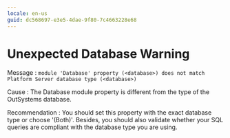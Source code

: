 ```yaml
---
locale: en-us
guid: dc568697-e3e5-4dae-9f80-7c4663228e68
---
```


# Unexpected Database Warning

Message
:   `module 'Database' property (<database>) does not match Platform Server database type (<database>)`

Cause
:   The Database module property is different from the type of the OutSystems database.

Recommendation
:   You should set this property with the exact database type or choose '(Both)'. Besides, you should also validate whether your SQL queries are compliant with the database type you are using.
